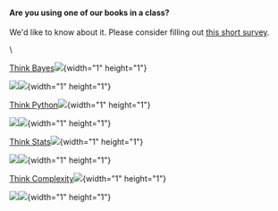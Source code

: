 ﻿#### Are you using one of our books in a class?

We\'d like to know about it. Please consider filling out [this short
survey](http://spreadsheets.google.com/viewform?formkey=dC0tNUZkMjBEdXVoRGljNm9FRmlTMHc6MA).

\

[Think
Bayes](http://www.amazon.com/gp/product/1449370780/ref=as_li_qf_sp_asin_tl?ie=UTF8&camp=1789&creative=9325&creativeASIN=1449370780&linkCode=as2&tag=greenteapre01-20)![](http://ir-na.amazon-adsystem.com/e/ir?t=greenteapre01-20&l=as2&o=1&a=1449370780){width="1"
height="1"}

[![](http://ws-na.amazon-adsystem.com/widgets/q?_encoding=UTF8&ASIN=1449370780&Format=_SL160_&ID=AsinImage&MarketPlace=US&ServiceVersion=20070822&WS=1&tag=greenteapre01-20)](http://www.amazon.com/gp/product/1449370780/ref=as_li_qf_sp_asin_il?ie=UTF8&camp=1789&creative=9325&creativeASIN=1449370780&linkCode=as2&tag=greenteapre01-20)![](http://ir-na.amazon-adsystem.com/e/ir?t=greenteapre01-20&l=as2&o=1&a=1449370780){width="1"
height="1"}

[Think
Python](http://www.amazon.com/gp/product/144933072X/ref=as_li_tf_tl?ie=UTF8&camp=1789&creative=9325&creativeASIN=144933072X&linkCode=as2&tag=greenteapre01-20)![](http://www.assoc-amazon.com/e/ir?t=greenteapre01-20&l=as2&o=1&a=144933072X){width="1"
height="1"}

[![](http://ws-na.amazon-adsystem.com/widgets/q?_encoding=UTF8&ASIN=144933072X&Format=_SL160_&ID=AsinImage&MarketPlace=US&ServiceVersion=20070822&WS=1&tag=greenteapre01-20)](http://www.amazon.com/gp/product/144933072X/ref=as_li_tf_il?ie=UTF8&camp=1789&creative=9325&creativeASIN=144933072X&linkCode=as2&tag=greenteapre01-20)![](http://www.assoc-amazon.com/e/ir?t=greenteapre01-20&l=as2&o=1&a=144933072X){width="1"
height="1"}

[Think
Stats](http://www.amazon.com/gp/product/1491907339/ref=as_li_tl?ie=UTF8&camp=1789&creative=9325&creativeASIN=1491907339&linkCode=as2&tag=greenteapre01-20&linkId=O7WYM6H6YBYUFNWU)![](http://ir-na.amazon-adsystem.com/e/ir?t=greenteapre01-20&l=as2&o=1&a=1491907339){width="1"
height="1"}

[![](http://ws-na.amazon-adsystem.com/widgets/q?_encoding=UTF8&ASIN=1491907339&Format=_SL160_&ID=AsinImage&MarketPlace=US&ServiceVersion=20070822&WS=1&tag=greenteapre01-20)](http://www.amazon.com/gp/product/1491907339/ref=as_li_tl?ie=UTF8&camp=1789&creative=9325&creativeASIN=1491907339&linkCode=as2&tag=greenteapre01-20&linkId=JVSYKQHYSUIEYRHL)![](http://ir-na.amazon-adsystem.com/e/ir?t=greenteapre01-20&l=as2&o=1&a=1491907339){width="1"
height="1"}

[Think
Complexity](http://www.amazon.com/gp/product/1449314635/ref=as_li_tf_tl?ie=UTF8&tag=greenteapre01-20&linkCode=as2&camp=1789&creative=9325&creativeASIN=1449314635)![](http://www.assoc-amazon.com/e/ir?t=greenteapre01-20&l=as2&o=1&a=1449314635){width="1"
height="1"}

[![](http://ws-na.amazon-adsystem.com/widgets/q?_encoding=UTF8&ASIN=1449314635&Format=_SL160_&ID=AsinImage&MarketPlace=US&ServiceVersion=20070822&WS=1&tag=greenteapre01-20)](http://www.amazon.com/gp/product/1449314635/ref=as_li_tf_il?ie=UTF8&camp=1789&creative=9325&creativeASIN=1449314635&linkCode=as2&tag=greenteapre01-20)![](http://www.assoc-amazon.com/e/ir?t=greenteapre01-20&l=as2&o=1&a=1449314635){width="1"
height="1"}
